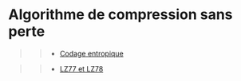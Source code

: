 # Algorithme de compression sans perte

>> - [Codage entropique](https://fr.wikipedia.org/wiki/Codage_entropique)

>> - [LZ77 et LZ78](https://fr.wikipedia.org/wiki/LZ77_et_LZ78)